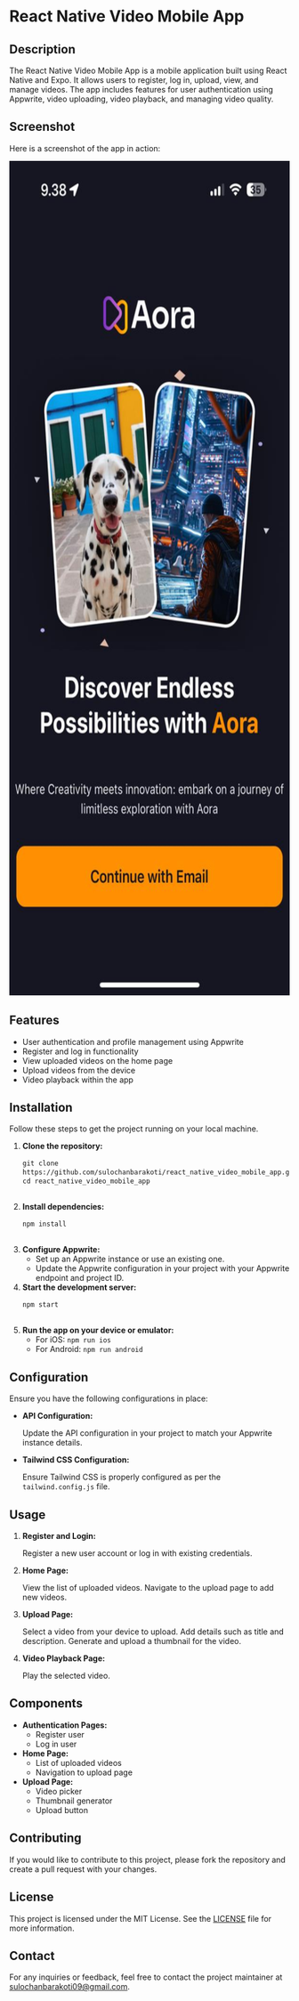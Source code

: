 
  <h1>React Native Video Mobile App</h1>

  <h2>Description</h2>
  <p>
    The React Native Video Mobile App is a mobile application built using React Native and Expo. It allows users to register, log in, upload, view, and manage videos. The app includes features for user authentication using Appwrite, video uploading, video playback, and managing video quality.
  </p>

  <h2>Screenshot</h2>
  <p>Here is a screenshot of the app in action:</p>
  <img src="./screenshot/OpeningScreen.jpg" alt="App Screenshot" style="max-width:100%; height:1500px;">

  <h2>Features</h2>
  <ul>
    <li>User authentication and profile management using Appwrite</li>
    <li>Register and log in functionality</li>
    <li>View uploaded videos on the home page</li>
    <li>Upload videos from the device</li>
    <li>Video playback within the app</li>
  </ul>

  <h2>Installation</h2>
  <p>Follow these steps to get the project running on your local machine.</p>
  <ol>
    <li>
      <strong>Clone the repository:</strong>
      <pre><code>git clone https://github.com/sulochanbarakoti/react_native_video_mobile_app.git
cd react_native_video_mobile_app
      </code></pre>
    </li>
    <li>
      <strong>Install dependencies:</strong>
      <pre><code>npm install
      </code></pre>
    </li>
    <li>
      <strong>Configure Appwrite:</strong>
      <ul>
        <li>Set up an Appwrite instance or use an existing one.</li>
        <li>Update the Appwrite configuration in your project with your Appwrite endpoint and project ID.</li>
      </ul>
    </li>
    <li>
      <strong>Start the development server:</strong>
      <pre><code>npm start
      </code></pre>
    </li>
    <li>
      <strong>Run the app on your device or emulator:</strong>
      <ul>
        <li>For iOS: <code>npm run ios</code></li>
        <li>For Android: <code>npm run android</code></li>
      </ul>
    </li>
  </ol>

  <h2>Configuration</h2>
  <p>Ensure you have the following configurations in place:</p>
  <ul>
    <li>
      <strong>API Configuration:</strong>
      <p>Update the API configuration in your project to match your Appwrite instance details.</p>
    </li>
    <li>
      <strong>Tailwind CSS Configuration:</strong>
      <p>Ensure Tailwind CSS is properly configured as per the <code>tailwind.config.js</code> file.</p>
    </li>
  </ul>

  <h2>Usage</h2>
  <ol>
    <li>
      <strong>Register and Login:</strong>
      <p>Register a new user account or log in with existing credentials.</p>
    </li>
    <li>
      <strong>Home Page:</strong>
      <p>View the list of uploaded videos. Navigate to the upload page to add new videos.</p>
    </li>
    <li>
      <strong>Upload Page:</strong>
      <p>Select a video from your device to upload. Add details such as title and description. Generate and upload a thumbnail for the video.</p>
    </li>
    <li>
      <strong>Video Playback Page:</strong>
      <p>Play the selected video.</p>
    </li>
  </ol>

  <h2>Components</h2>
  <ul>
    <li><strong>Authentication Pages:</strong>
      <ul>
        <li>Register user</li>
        <li>Log in user</li>
      </ul>
    </li>
    <li><strong>Home Page:</strong>
      <ul>
        <li>List of uploaded videos</li>
        <li>Navigation to upload page</li>
      </ul>
    </li>
    <li><strong>Upload Page:</strong>
      <ul>
        <li>Video picker</li>
        <li>Thumbnail generator</li>
        <li>Upload button</li>
      </ul>
    </li>
  </ul>


  <h2>Contributing</h2>
  <p>If you would like to contribute to this project, please fork the repository and create a pull request with your changes.</p>

  <h2>License</h2>
  <p>This project is licensed under the MIT License. See the <a href="LICENSE">LICENSE</a> file for more information.</p>

  <h2>Contact</h2>
  <p>For any inquiries or feedback, feel free to contact the project maintainer at <a href="mailto:sulochanbarakoti09@gmail.com">sulochanbarakoti09@gmail.com</a>.</p>


